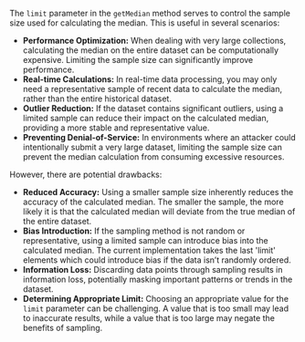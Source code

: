The `limit` parameter in the `getMedian` method serves to control the sample size used for calculating the median. This is useful in several scenarios:

*   **Performance Optimization:** When dealing with very large collections, calculating the median on the entire dataset can be computationally expensive. Limiting the sample size can significantly improve performance.
*   **Real-time Calculations:** In real-time data processing, you may only need a representative sample of recent data to calculate the median, rather than the entire historical dataset.
*   **Outlier Reduction:** If the dataset contains significant outliers, using a limited sample can reduce their impact on the calculated median, providing a more stable and representative value.
*   **Preventing Denial-of-Service:** In environments where an attacker could intentionally submit a very large dataset, limiting the sample size can prevent the median calculation from consuming excessive resources.

However, there are potential drawbacks:

*   **Reduced Accuracy:** Using a smaller sample size inherently reduces the accuracy of the calculated median. The smaller the sample, the more likely it is that the calculated median will deviate from the true median of the entire dataset.
*   **Bias Introduction:** If the sampling method is not random or representative, using a limited sample can introduce bias into the calculated median.  The current implementation takes the last 'limit' elements which could introduce bias if the data isn’t randomly ordered.
*   **Information Loss:** Discarding data points through sampling results in information loss, potentially masking important patterns or trends in the dataset.
*   **Determining Appropriate Limit:** Choosing an appropriate value for the `limit` parameter can be challenging. A value that is too small may lead to inaccurate results, while a value that is too large may negate the benefits of sampling.